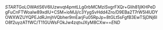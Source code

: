 $START$GoLOWAtlS6V6lUzwvqt4pmtLLg0rbMCMziSvgrFXQr+Glih81jIKHPeDgFuCnFTWoalw89xdlU+CSM+ioMJj/c3YygSvHdd4Zro/D9EBa2T7rW5I4UDYOWXWZUYQPEJdRJmjhVQbher9mEarjFu05RpJp+8tGLt5sFgfB3EwTSjDNj6lO8f2uyzATfWC/T11GUWsFOkJw4zqtvJXyM8CXw==$END$